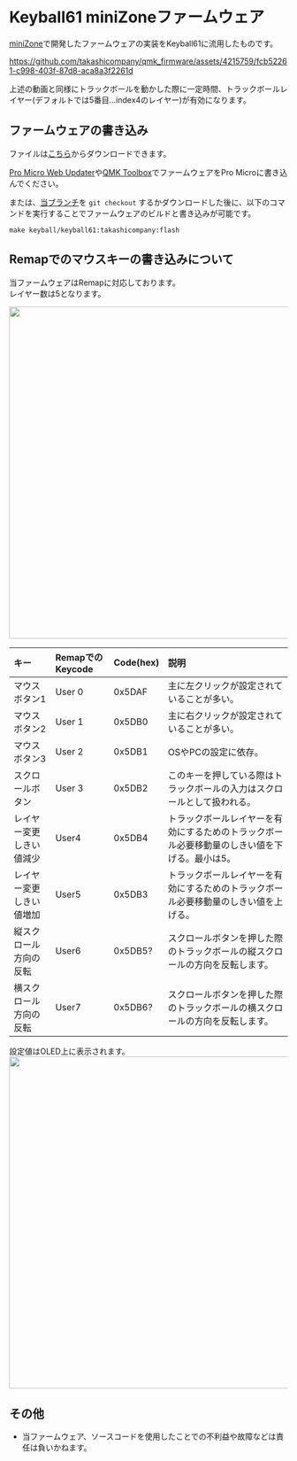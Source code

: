# Keyball61 miniZoneファームウェア

[miniZone](https://github.com/takashicompany/minizone)で開発したファームウェアの実装をKeyball61に流用したものです。

<!--
https://user-images.githubusercontent.com/4215759/162611440-2bb0ec75-2dbf-48b8-8c0d-54c8666c1aff.mp4
-->

https://github.com/takashicompany/qmk_firmware/assets/4215759/fcb52261-c998-403f-87d8-aca8a3f2261d

上述の動画と同様にトラックボールを動かした際に一定時間、トラックボールレイヤー(デフォルトでは5番目...index4のレイヤー)が有効になります。  

## ファームウェアの書き込み

ファイルは[こちら](https://github.com/takashicompany/qmk_firmware/releases/download/keyball-remap-qmk022/keyball_keyball61_takashicompany.hex)からダウンロードできます。

[Pro Micro Web Updater](https://sekigon-gonnoc.github.io/promicro-web-updater/index.html)や[QMK Toolbox](https://kbd.dailycraft.jp/claw44/buildguide/10_firmware/toolbox/)でファームウェアをPro Microに書き込んでください。

または、[当ブランチ](https://github.com/takashicompany/qmk_firmware/tree/keyball)を `git checkout` するかダウンロードした後に、以下のコマンドを実行することでファームウェアのビルドと書き込みが可能です。

```
make keyball/keyball61:takashicompany:flash
```

## Remapでのマウスキーの書き込みについて

当ファームウェアはRemapに対応しております。  
レイヤー数は5となります。

<img src="https://github.com/takashicompany/qmk_firmware/assets/4215759/64da22ab-edbf-442f-8dd1-d6b6a4848bbc" width="600px"/>


|キー|RemapでのKeycode|Code(hex)|説明|
|:--|:--|:--|:--|
|マウスボタン1|User 0|0x5DAF|主に左クリックが設定されていることが多い。|
|マウスボタン2|User 1|0x5DB0|主に右クリックが設定されていることが多い。|
|マウスボタン3|User 2|0x5DB1|OSやPCの設定に依存。|
|スクロールボタン|User 3|0x5DB2|このキーを押している際はトラックボールの入力はスクロールとして扱われる。|
|レイヤー変更しきい値減少|User4|0x5DB4|トラックボールレイヤーを有効にするためのトラックボール必要移動量のしきい値を下げる。最小は5。|
|レイヤー変更しきい値増加|User5|0x5DB3|トラックボールレイヤーを有効にするためのトラックボール必要移動量のしきい値を上げる。|
|縦スクロール方向の反転|User6|0x5DB5?|スクロールボタンを押した際のトラックボールの縦スクロールの方向を反転します。|
|横スクロール方向の反転|User7|0x5DB6?|スクロールボタンを押した際のトラックボールの横スクロールの方向を反転します。|

設定値はOLED上に表示されます。  
<img src="https://user-images.githubusercontent.com/4215759/193409514-c4b5b214-efa1-4ac8-bf06-c3d4938a1343.jpg" width="600px"/>

## その他

- 当ファームウェア、ソースコードを使用したことでの不利益や故障などは責任は負いかねます。
